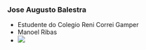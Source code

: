 ### Jose Augusto Balestra
- Estudente do Colegio Reni Correi Gamper
- Manoel Ribas
- ![](https://media.tenor.com/5ftBQMKMeCgAAAAi/love-you.gif)
